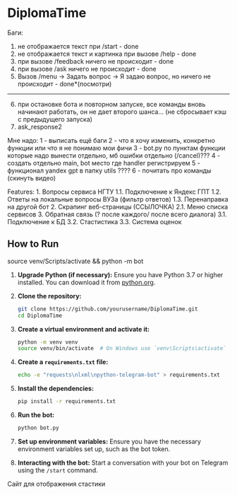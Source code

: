 # DiplomaTime
Баги:
1) не отображается текст при /start - done
2) не отображается текст и картинка при вызове /help - done
3) при вызове /feedback ничего не происходит - done
4) при вызове /ask ничего не происходит - done 
5) Вызов  /menu -> Задать вопрос -> Я задаю вопрос, но ничего не происходит - done*(посмотри)
-------------------------
6) при остановке бота и повторном запуске, все команды вновь начинают работать, он не дает второго шанса... (не сбросывает кэш с предыдущего запуска)
7) ask_response2

Мне надо:
1 - выписать ещё баги
2 - что я хочу изменить, конкретно функции или что я не понимаю мои фичи
3 - bot.py по пунктам функции которые надо вынести отдельно, мб ошибки отдельно (/cancel)???
4 - создать отдельно main, bot место где handler регистрируем
5 - функционал yandex gpt в папку utils ????
6 - почитать про команды (скинуть видео)

Features: 
    1. Вопросы сервиса НГТУ
        1.1. Подключение к Яндекс ГПТ
        1.2. Ответы на локальные вопросы ВУЗа (фильтр ответов)
        1.3. Перенаправка на другой бот
    2. Скрапинг веб-страницы (ССЫЛОЧКА)
        2.1. Меню списка сервисов 
    3. Обратная связь (? после каждого/ после всего диалога)
        3.1. Подключение к БД
        3.2. Стастистика
        3.3. Система оценок

## How to Run
source venv/Scripts/activate && python -m bot

1. **Upgrade Python (if necessary):**
    Ensure you have Python 3.7 or higher installed. You can download it from [python.org](https://www.python.org/downloads/).

2. **Clone the repository:**
    ```sh
    git clone https://github.com/yourusername/DiplomaTime.git
    cd DiplomaTime
    ```

3. **Create a virtual environment and activate it:**
    ```sh
    python -m venv venv
    source venv/bin/activate  # On Windows use `venv\Scripts\activate`
    ```

4. **Create a `requirements.txt` file:**
    ```sh
    echo -e "requests\nlxml\npython-telegram-bot" > requirements.txt
    ```

5. **Install the dependencies:**
    ```sh
    pip install -r requirements.txt
    ```

6. **Run the bot:**
    ```sh
    python bot.py
    ```

7. **Set up environment variables:**
    Ensure you have the necessary environment variables set up, such as the bot token.

8. **Interacting with the bot:**
    Start a conversation with your bot on Telegram using the `/start` command.

Сайт для отображения стастики